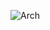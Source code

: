 ![Arch](https://raw.githubusercontent.com/issacnitin/glife-golang/master/Architecture%20Diagram.png)

